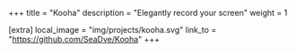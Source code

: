 +++
title = "Kooha"
description = "Elegantly record your screen"
weight = 1

[extra]
local_image = "img/projects/kooha.svg"
link_to = "https://github.com/SeaDve/Kooha"
+++
